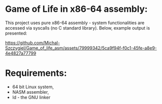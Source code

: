 # **Game of Life in x86-64 assembly:**
This project uses pure x86-64 assembly - system functionalities are accessed via syscalls (no C standard library). Below, example output is presented:

https://github.com/Michal-Szczygiel/Game_of_life_asm/assets/79999342/5ca9f94f-f0c1-45fe-a8e9-4e4827a77799

# **Requirements:**
- 64 bit Linux system,
- NASM assembler,
- ld - the GNU linker
